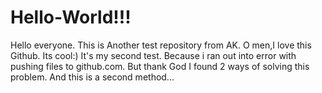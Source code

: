 # Hello-World!!!
Hello everyone.
This is Another test repository from AK.
O men,I love this Github. Its cool:)
It's my second test. Because i ran out into error with pushing files to github.com. But thank God I found 2 ways of solving this problem. And this is a second method...
